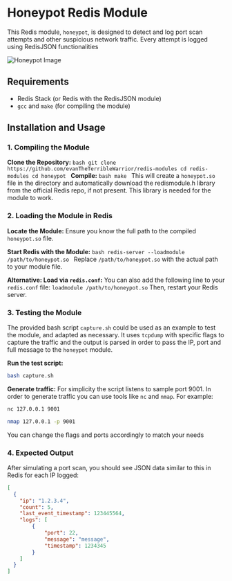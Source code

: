 # Honeypot Redis Module

This Redis module, `honeypot`, is designed to detect and log port scan attempts and other suspicious network traffic. Every attempt is logged using RedisJSON functionalities

![Honeypot Image](https://github.com/user-attachments/assets/1cb00a98-6833-48db-b6f4-ff9c43f509df)

## Requirements

-   Redis Stack (or Redis with the RedisJSON module)
-   `gcc` and `make` (for compiling the module)

## Installation and Usage

### 1. Compiling the Module

  **Clone the Repository:**
    ```bash
    git clone https://github.com/evanTheTerribleWarrior/redis-modules
    cd redis-modules
    cd honeypot
    ```
  **Compile:**
    ```bash
    make
    ```
    This will create a `honeypot.so` file in the directory and automatically download the redismodule.h library from the official Redis repo, if not present. This library is needed for the module to work.
    

### 2. Loading the Module in Redis

  **Locate the Module:** Ensure you know the full path to the compiled `honeypot.so` file.
  
  **Start Redis with the Module:**
    ```bash
    redis-server --loadmodule /path/to/honeypot.so
    ```
    Replace `/path/to/honeypot.so` with the actual path to your module file.
  
  **Alternative: Load via `redis.conf`:**
    You can also add the following line to your `redis.conf` file:
    ```
    loadmodule /path/to/honeypot.so
    ```
    Then, restart your Redis server.

### 3. Testing the Module

The provided bash script `capture.sh` could be used as an example to test the module, and adapted as necessary. It uses `tcpdump` with specific flags to capture the traffic and the output is parsed in order to pass the IP, port and full message to the `honeypot` module.

**Run the test script:**

```bash
bash capture.sh
```

**Generate traffic:**
For simplicity the script listens to sample port 9001. In order to generate traffic you can use tools like `nc` and `nmap`.
For example:

```bash
nc 127.0.0.1 9001
```

```bash
nmap 127.0.0.1 -p 9001
```

You can change the flags and ports accordingly to match your needs

### 4. Expected Output

After simulating a port scan, you should see JSON data similar to this in Redis for each IP logged:

```json
[
  {
    "ip": "1.2.3.4",
    "count": 5,
    "last_event_timestamp": 123445564,
    "logs": [
        {
            "port": 22,
            "message": "message",
            "timestamp": 1234345
        }
    ]
  }
]
```